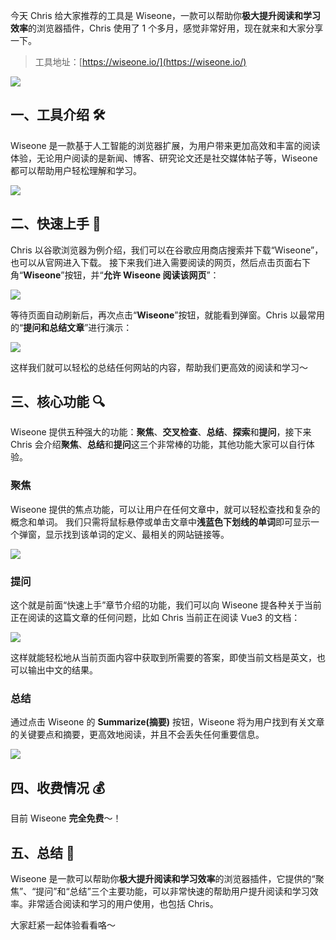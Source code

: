 今天 Chris 给大家推荐的工具是 Wiseone，一款可以帮助你**极大提升阅读和学习效率**的浏览器插件，Chris 使用了 1 个多月，感觉非常好用，现在就来和大家分享一下。

> 工具地址：[https://wiseone.io/](https://wiseone.io/)

![](https://files.mdnice.com/user/5763/464aa1b9-f773-4d50-9878-ab8829dd0b85.png)

## 一、工具介绍 🛠️

Wiseone 是一款基于人工智能的浏览器扩展，为用户带来更加高效和丰富的阅读体验，无论用户阅读的是新闻、博客、研究论文还是社交媒体帖子等，Wiseone 都可以帮助用户轻松理解和学习。

![](https://files.mdnice.com/user/5763/25f5576b-b68e-40e0-aad5-84017f5b5d61.png)

## 二、快速上手 🚀

Chris 以谷歌浏览器为例介绍，我们可以在谷歌应用商店搜索并下载“Wiseone”，也可以从官网进入下载。
接下来我们进入需要阅读的网页，然后点击页面右下角“**Wiseone**”按钮，并“**允许 Wiseone 阅读该网页**”：

![](https://files.mdnice.com/user/5763/00be5bbe-433a-43a2-ada0-bf146240e05e.png)

等待页面自动刷新后，再次点击“**Wiseone**”按钮，就能看到弹窗。Chris 以最常用的“**提问和总结文章**”进行演示：

![](https://files.mdnice.com/user/5763/4a7076e2-63d5-43bc-a762-86166e6eb8b0.png)

这样我们就可以轻松的总结任何网站的内容，帮助我们更高效的阅读和学习～

## 三、核心功能 🔍

Wiseone 提供五种强大的功能：**聚焦**、**交叉检查**、**总结**、**探索**和**提问**，接下来 Chris 会介绍**聚焦**、**总结**和**提问**这三个非常棒的功能，其他功能大家可以自行体验。

### 聚焦

Wiseone 提供的焦点功能，可以让用户在任何文章中，就可以轻松查找和复杂的概念和单词。
我们只需将鼠标悬停或单击文章中**浅蓝色下划线的单词**即可显示一个弹窗，显示找到该单词的定义、最相关的网站链接等。

![](https://files.mdnice.com/user/5763/72b97ba7-cc9e-4faa-ac3c-d357aecfdd37.png)

### 提问

这个就是前面“快速上手”章节介绍的功能，我们可以向 Wiseone 提各种关于当前正在阅读的这篇文章的任何问题，比如 Chris 当前正在阅读 Vue3 的文档：

![](https://files.mdnice.com/user/5763/86be6143-7b59-4999-8c9f-5f2f5f2bcdfa.png)

这样就能轻松地从当前页面内容中获取到所需要的答案，即使当前文档是英文，也可以输出中文的结果。

### 总结

通过点击 Wiseone 的 **Summarize(摘要)** 按钮，Wiseone 将为用户找到有关文章的关键要点和摘要，更高效地阅读，并且不会丢失任何重要信息。

![](https://files.mdnice.com/user/5763/4a7ff4ac-0a52-48b5-9ace-ad913dfeecf8.png)

## 四、收费情况 💰

目前 Wiseone **完全免费**～！

## 五、总结 📝

Wiseone 是一款可以帮助你**极大提升阅读和学习效率**的浏览器插件，它提供的“聚焦”、“提问”和“总结”三个主要功能，可以非常快速的帮助用户提升阅读和学习效率。非常适合阅读和学习的用户使用，也包括 Chris。

大家赶紧一起体验看看咯～
